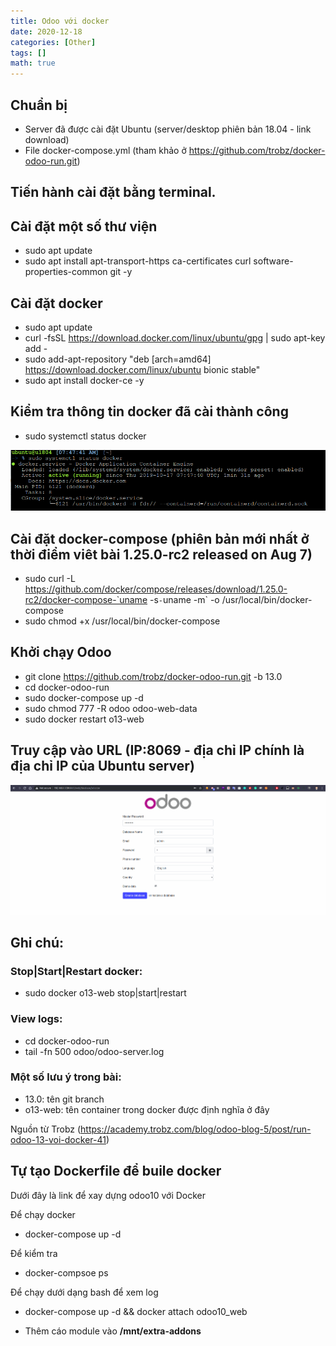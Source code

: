 ```yaml
---
title: Odoo với docker
date: 2020-12-18
categories: [Other]
tags: []
math: true
---
```

## Chuẩn bị

* Server đã được cài đặt Ubuntu (server/desktop phiên bản 18.04 - link download)
* File docker-compose.yml (tham khảo ở https://github.com/trobz/docker-odoo-run.git)

## Tiến hành cài đặt bằng terminal.

## Cài đặt một số thư viện

* sudo apt update
* sudo apt install apt-transport-https ca-certificates curl software-properties-common git -y

## Cài đặt docker

* sudo apt update
* curl -fsSL https://download.docker.com/linux/ubuntu/gpg | sudo apt-key add -
* sudo add-apt-repository "deb [arch=amd64] https://download.docker.com/linux/ubuntu bionic stable"
* sudo apt install docker-ce -y

## Kiểm tra thông tin docker đã cài thành công

* sudo systemctl status docker

![](https://raw.githubusercontent.com/vyqyty/vyqyty.github.io/master/assets/img/uploads/docker1.png)

## Cài đặt docker-compose (phiên bản mới nhất ở thời điểm viêt bài 1.25.0-rc2 released on Aug 7)

* sudo curl -L https://github.com/docker/compose/releases/download/1.25.0-rc2/docker-compose-`uname -s`-`uname -m` -o /usr/local/bin/docker-compose
* sudo chmod +x /usr/local/bin/docker-compose

## Khởi chạy Odoo

* git clone https://github.com/trobz/docker-odoo-run.git -b 13.0
* cd docker-odoo-run
* sudo docker-compose up -d
* sudo chmod 777 -R odoo odoo-web-data
* sudo docker restart o13-web

## Truy cập vào URL (IP:8069 - địa chỉ IP chính là địa chỉ IP của Ubuntu server)

![](https://raw.githubusercontent.com/vyqyty/vyqyty.github.io/master/assets/img/uploads/docker2.png)

## Ghi chú: 

### Stop|Start|Restart docker:

* sudo docker o13-web stop|start|restart

### View logs:

* cd docker-odoo-run
* tail -fn 500 odoo/odoo-server.log

### Một số lưu ý trong bài:

* 13.0: tên git branch
* o13-web: tên container trong docker được định nghĩa ở đây

Nguồn từ Trobz (https://academy.trobz.com/blog/odoo-blog-5/post/run-odoo-13-voi-docker-41)

## Tự tạo Dockerfile để buile docker

Dưới đây là link để xay dựng odoo10 với Docker

[](https://github.com/dautienthuy/odoo-10-docker)

Để chạy docker

* docker-compose up -d 
 
Để kiểm tra 

* docker-compsoe ps

Để chạy dưới dạng bash để xem log

* docker-compose up -d && docker attach odoo10_web

* Thêm cáo module vào **/mnt/extra-addons**
